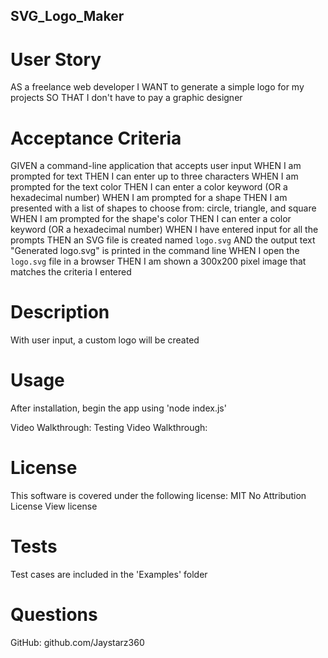 ## SVG_Logo_Maker

# User Story
AS a freelance web developer
I WANT to generate a simple logo for my projects
SO THAT I don't have to pay a graphic designer


# Acceptance Criteria
GIVEN a command-line application that accepts user input
WHEN I am prompted for text
THEN I can enter up to three characters
WHEN I am prompted for the text color
THEN I can enter a color keyword (OR a hexadecimal number)
WHEN I am prompted for a shape
THEN I am presented with a list of shapes to choose from: circle, triangle, and square
WHEN I am prompted for the shape's color
THEN I can enter a color keyword (OR a hexadecimal number)
WHEN I have entered input for all the prompts
THEN an SVG file is created named `logo.svg`
AND the output text "Generated logo.svg" is printed in the command line
WHEN I open the `logo.svg` file in a browser
THEN I am shown a 300x200 pixel image that matches the criteria I entered

# Description
With user input, a custom logo will be created

# Usage
After installation, begin the app using 'node index.js'

Video Walkthrough: 
Testing Video Walkthrough:

# License
This software is covered under the following license: MIT No Attribution License View license

# Tests
Test cases are included in the 'Examples' folder

# Questions
GitHub: github.com/Jaystarz360